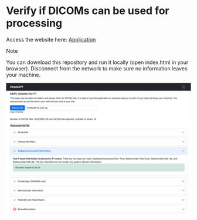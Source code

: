 # Verify if DICOMs can be used for processing

Access the website here: [Application](https://mmiv-center.github.io/check4pt/)


> [!NOTE]
> You can download this repository and run it locally (open index.html in your browser). Disconnect from the network to make sure no information leaves your machine.

![Screenshot](https://github.com/mmiv-center/check4pt/blob/main/images/screenshot.png)
